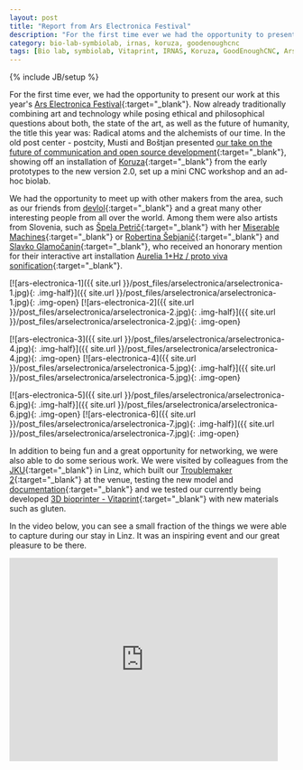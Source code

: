 ```yaml
---
layout: post
title: "Report from Ars Electronica Festival"
description: "For the first time ever we had the opportunity to present our work at this year's Ars Electronica Festival."
category: bio-lab-symbiolab, irnas, koruza, goodenoughcnc
tags: [Bio lab, symbiolab, Vitaprint, IRNAS, Koruza, GoodEnoughCNC, Ars Electronica]
---
```

{% include JB/setup %}


For the first time ever, we had the opportunity to present our work at this year's [Ars Electronica Festival](http://www.aec.at/news/en/){:target="_blank"}. Now already traditionally combining art and technology while posing ethical and philosophical questions about both, the state of the art, as well as the future of humanity, the title this year was: Radical atoms and the alchemists of our time. In the old post center - postcity, Musti and Boštjan presented [our take on the future of communication and open source development](http://www.aec.at/radicalatoms/en/artist-lab-institute-irnas/){:target="_blank"}, showing off an installation of [Koruza](http://koruza.net/){:target="_blank"} from the early prototypes to the new version 2.0, set up a mini CNC workshop and an ad-hoc biolab.

We had the opportunity to meet up with other makers from the area, such as our friends from [devlol](https://devlol.org/){:target="_blank"} and a great many other interesting people from all over the world. Among them were also artists from Slovenia, such as [Špela Petrič](http://www.spelapetric.org/){:target="_blank"} with her [Miserable Machines](http://www.aec.at/radicalatoms/en/miserable-machines-soot-o-mat/){:target="_blank"} or [Robertina Šebjanič](http://robertina.net/){:target="_blank"} and [Slavko Glamočanin](http://www.glamocanin.net/){:target="_blank"}, who received an honorary mention for their interactive art installation [Aurelia 1+Hz / proto viva sonification](http://prix2016.aec.at/prixwinner/21280/){:target="_blank"}.

[![ars-electronica-1]({{ site.url }}/post_files/arselectronica/arselectronica-1.jpg){: .img-half}]({{ site.url }}/post_files/arselectronica/arselectronica-1.jpg){: .img-open}
[![ars-electronica-2]({{ site.url }}/post_files/arselectronica/arselectronica-2.jpg){: .img-half}]({{ site.url }}/post_files/arselectronica/arselectronica-2.jpg){: .img-open}

[![ars-electronica-3]({{ site.url }}/post_files/arselectronica/arselectronica-4.jpg){: .img-half}]({{ site.url }}/post_files/arselectronica/arselectronica-4.jpg){: .img-open}
[![ars-electronica-4]({{ site.url }}/post_files/arselectronica/arselectronica-5.jpg){: .img-half}]({{ site.url }}/post_files/arselectronica/arselectronica-5.jpg){: .img-open}

[![ars-electronica-5]({{ site.url }}/post_files/arselectronica/arselectronica-6.jpg){: .img-half}]({{ site.url }}/post_files/arselectronica/arselectronica-6.jpg){: .img-open}
[![ars-electronica-6]({{ site.url }}/post_files/arselectronica/arselectronica-7.jpg){: .img-half}]({{ site.url }}/post_files/arselectronica/arselectronica-7.jpg){: .img-open}

In addition to being fun and a great opportunity for networking, we were also able to do some serious work. We were visited by colleagues from the [JKU](http://www.jku.at/content){:target="_blank"} in Linz, which built our [Troublemaker 2](http://goodenoughcnc.eu/troublemaker-3d/){:target="_blank"} at the venue, testing the new model and [documentation](https://goodenoughcnc-troublemaker-3d-printer.readme.io/docs){:target="_blank"} and we tested our currently being developed [3D bioprinter - Vitaprint](http://irnas.eu/bio-lab-symbiolab/2016/10/06/institute-irnas-enters-the-field-of-bioprinting){:target="_blank"} with new materials such as gluten.

In the video below, you can see a small fraction of the things we were able to capture during our stay in Linz. It was an inspiring event and our great pleasure to be there.

<iframe width="94.5%" height="360px" src="https://www.youtube.com/embed/HnIBs_M6oR4" frameborder="0" allowfullscreen></iframe>


